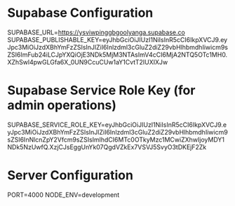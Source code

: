 # Supabase Configuration
SUPABASE_URL=https://ysviwpinggbgoolyanga.supabase.co
SUPABASE_PUBLISHABLE_KEY=eyJhbGciOiJIUzI1NiIsInR5cCI6IkpXVCJ9.eyJpc3MiOiJzdXBhYmFzZSIsInJlZiI6Inlzdml3cGluZ2diZ29vbHlhbmdhIiwicm9sZSI6ImFub24iLCJpYXQiOjE3NDk5MjM3NTAsImV4cCI6MjA2NTQ5OTc1MH0.XZhSwl4pwGLGfa6X_0UN9CcuCUw1aY1CvtT2IUXIXJw

# Supabase Service Role Key (for admin operations)
SUPABASE_SERVICE_ROLE_KEY=eyJhbGciOiJIUzI1NiIsInR5cCI6IkpXVCJ9.eyJpc3MiOiJzdXBhYmFzZSIsInJlZiI6Inlzdml3cGluZ2diZ29vbHlhbmdhIiwicm9sZSI6InNlcnZpY2Vfcm9sZSIsImlhdCI6MTc0OTkyMzc1MCwiZXhwIjoyMDY1NDk5NzUwfQ.XzjCJsEggUnYk07QgdVZkEx7VSVJ5SvyO3tDKEjF2Zk

# Server Configuration
PORT=4000
NODE_ENV=development 